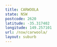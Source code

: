 ```yaml
---
title: CARWOOLA
state: NSW
postcode: 2620
latitude: -35.317402
longitude: 149.257101
url: /nsw/carwoola/
layout: suburb
---
```


